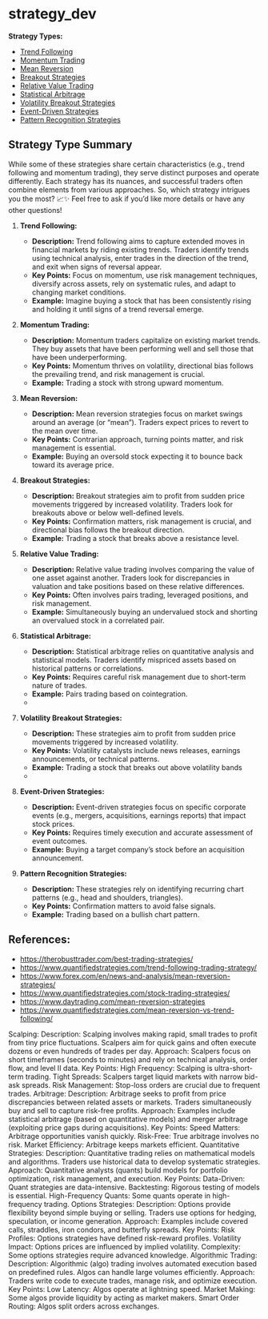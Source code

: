 # strategy_dev


**Strategy Types:**

- [Trend Following](types/trend_following_strategies.md)
- [Momentum Trading](types/momentum_strategies.md)
- [Mean Reversion](types/mean_reversion_strategies.md)
- [Breakout Strategies](types/breakout_strategies.md)
- [Relative Value Trading](types/relative_value_strategies.md)
- [Statistical Arbitrage](types/statistical_arbitrage_strategies.md)
- [Volatility Breakout Strategies](types/volatility_breakout_strategies.md)
- [Event-Driven Strategies](types/event_driven_strategies.md)
- [Pattern Recognition Strategies](types/pattern_recognition_strategies.md)

## Strategy Type Summary

While some of these strategies share certain characteristics (e.g., trend following and momentum trading), they serve distinct purposes and operate differently. Each strategy has its nuances, and successful traders often combine elements from various approaches. So, which strategy intrigues you the most? 📈✨ Feel free to ask if you’d like more details or have any other questions!

1. **Trend Following:**

    - **Description:** Trend following aims to capture extended moves in financial markets by riding existing trends. Traders identify trends using technical analysis, enter trades in the direction of the trend, and exit when signs of reversal appear.
    - **Key Points:** Focus on momentum, use risk management techniques, diversify across assets, rely on systematic rules, and adapt to changing market conditions.
    - **Example:** Imagine buying a stock that has been consistently rising and holding it until signs of a trend reversal emerge.

2.  **Momentum Trading:**

    - **Description:** Momentum traders capitalize on existing market trends. They buy assets that have been performing well and sell those that have been underperforming.
    - **Key Points:** Momentum thrives on volatility, directional bias follows the prevailing trend, and risk management is crucial.
    - **Example:** Trading a stock with strong upward momentum.

3. **Mean Reversion:**

   - **Description:** Mean reversion strategies focus on market swings around an average (or “mean”). Traders expect prices to revert to the mean over time.
   - **Key Points:** Contrarian approach, turning points matter, and risk management is essential.
   - **Example:** Buying an oversold stock expecting it to bounce back toward its average price.

4. **Breakout Strategies:**

   - **Description:** Breakout strategies aim to profit from sudden price movements triggered by increased volatility. Traders look for breakouts above or below well-defined levels.
   - **Key Points:** Confirmation matters, risk management is crucial, and directional bias follows the breakout direction.
   - **Example:** Trading a stock that breaks above a resistance level.

5. **Relative Value Trading:**

   - **Description:** Relative value trading involves comparing the value of one asset against another. Traders look for discrepancies in valuation and take positions based on these relative differences.
   - **Key Points:** Often involves pairs trading, leveraged positions, and risk management.
   - **Example:** Simultaneously buying an undervalued stock and shorting an overvalued stock in a correlated pair.

6. **Statistical Arbitrage:**

   - **Description:** Statistical arbitrage relies on quantitative analysis and statistical models. Traders identify mispriced assets based on historical patterns or correlations.
   - **Key Points:** Requires careful risk management due to short-term nature of trades.
   - **Example:** Pairs trading based on cointegration.
   - 
7. **Volatility Breakout Strategies:**

   - **Description:** These strategies aim to profit from sudden price movements triggered by increased volatility.
   - **Key Points:** Volatility catalysts include news releases, earnings announcements, or technical patterns.
   - **Example:** Trading a stock that breaks out above volatility bands
   - 
8. **Event-Driven Strategies:**

   - **Description:** Event-driven strategies focus on specific corporate events (e.g., mergers, acquisitions, earnings reports) that impact stock prices.
   - **Key Points:** Requires timely execution and accurate assessment of event outcomes.
   - **Example:** Buying a target company’s stock before an acquisition announcement.

9.  **Pattern Recognition Strategies:**

    - **Description:** These strategies rely on identifying recurring chart patterns (e.g., head and shoulders, triangles).
    - **Key Points:** Confirmation matters to avoid false signals.
    - **Example:** Trading based on a bullish chart pattern.

## References:

- https://therobusttrader.com/best-trading-strategies/
- https://www.quantifiedstrategies.com/trend-following-trading-strategy/
- https://www.forex.com/en/news-and-analysis/mean-reversion-strategies/
- https://www.quantifiedstrategies.com/stock-trading-strategies/
- https://www.daytrading.com/mean-reversion-strategies
- https://www.quantifiedstrategies.com/mean-reversion-vs-trend-following/






Scalping:
Description: Scalping involves making rapid, small trades to profit from tiny price fluctuations. Scalpers aim for quick gains and often execute dozens or even hundreds of trades per day.
Approach: Scalpers focus on short timeframes (seconds to minutes) and rely on technical analysis, order flow, and level II data.
Key Points:
High Frequency: Scalping is ultra-short-term trading.
Tight Spreads: Scalpers target liquid markets with narrow bid-ask spreads.
Risk Management: Stop-loss orders are crucial due to frequent trades.
Arbitrage:
Description: Arbitrage seeks to profit from price discrepancies between related assets or markets. Traders simultaneously buy and sell to capture risk-free profits.
Approach: Examples include statistical arbitrage (based on quantitative models) and merger arbitrage (exploiting price gaps during acquisitions).
Key Points:
Speed Matters: Arbitrage opportunities vanish quickly.
Risk-Free: True arbitrage involves no risk.
Market Efficiency: Arbitrage keeps markets efficient.
Quantitative Strategies:
Description: Quantitative trading relies on mathematical models and algorithms. Traders use historical data to develop systematic strategies.
Approach: Quantitative analysts (quants) build models for portfolio optimization, risk management, and execution.
Key Points:
Data-Driven: Quant strategies are data-intensive.
Backtesting: Rigorous testing of models is essential.
High-Frequency Quants: Some quants operate in high-frequency trading.
Options Strategies:
Description: Options provide flexibility beyond simple buying or selling. Traders use options for hedging, speculation, or income generation.
Approach: Examples include covered calls, straddles, iron condors, and butterfly spreads.
Key Points:
Risk Profiles: Options strategies have defined risk-reward profiles.
Volatility Impact: Options prices are influenced by implied volatility.
Complexity: Some options strategies require advanced knowledge.
Algorithmic Trading:
Description: Algorithmic (algo) trading involves automated execution based on predefined rules. Algos can handle large volumes efficiently.
Approach: Traders write code to execute trades, manage risk, and optimize execution.
Key Points:
Low Latency: Algos operate at lightning speed.
Market Making: Some algos provide liquidity by acting as market makers.
Smart Order Routing: Algos split orders across exchanges.